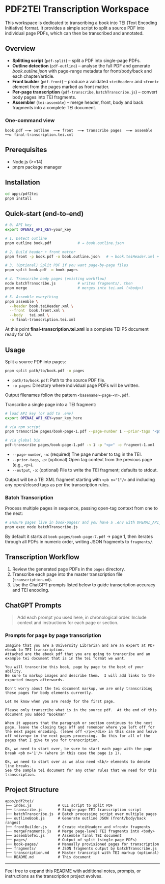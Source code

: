 # PDF2TEI Transcription Workspace

This workspace is dedicated to transcribing a book into TEI (Text Encoding Initiative) format. It provides a simple script to split a source PDF into individual page PDFs, which can then be transcribed and annotated.

## Overview

- **Splitting script** (`pdf-split`) – split a PDF into single-page PDFs.
- **Outline detection** (`pdf-outline`) – analyse the full PDF and generate *book.outline.json* with page-range metadata for front/body/back and each chapter/article.
- **Front builder** (`pdf-front`) – produce a validated `<teiHeader>` and `<front>` element from the pages marked as front matter.
- **Per-page transcription** (`pdf-transcribe`, `batchTranscribe.js`) – convert body pages into TEI fragments.
- **Assembler** (`tei-assemble`) – merge header, front, body and back fragments into a complete TEI document.

### One-command view

```text
book.pdf ──► outline  ──► front  ──► transcribe pages  ──► assemble  ──► final-transcription.tei.xml
```

## Prerequisites

- Node.js (>=14)
- pnpm package manager

## Installation

```bash
cd apps/pdf2tei
pnpm install
```

## Quick-start (end-to-end)

```bash
# 0. API key
export OPENAI_API_KEY=your_key

# 1. Detect outline
pnpm outline book.pdf            # → book.outline.json

# 2. Build header + front matter
pnpm front -p book.pdf -o book.outline.json   # → book.teiHeader.xml + book.front.xml

# 3. (Optional) Split PDF if you want page-by-page files
pnpm split book.pdf -o book-pages

# 4. Transcribe body pages (existing workflow)
node batchTranscribe.js          # writes fragments/, then
pnpm merge                       # merges into tei.xml (<body>)

# 5. Assemble everything
pnpm assemble \
  --header book.teiHeader.xml \
  --front  book.front.xml \
  --body   tei.xml \
  -o final-transcription.tei.xml
```

At this point **final-transcription.tei.xml** is a complete TEI P5 document ready for QA.

## Usage

Split a source PDF into pages:

```bash
pnpm split path/to/book.pdf -o pages
```

- `path/to/book.pdf`: Path to the source PDF file.
- `-o pages`: Directory where individual page PDFs will be written.

Output filenames follow the pattern `<basename>-page-<n>.pdf`.

Transcribe a single page into a TEI fragment:

```bash
# load API key (or add to .env)
export OPENAI_API_KEY=your_key_here

# via npm script
pnpm transcribe pages/book-page-1.pdf --page-number 1 --prior-tags "<p>" --output fragment-1.xml

# via global bin
pdf-transcribe pages/book-page-1.pdf -n 1 -p "<p>" -o fragment-1.xml
```

- `--page-number`, `-n`: (required) The page number to tag in the TEI.
- `--prior-tags`, `-p`: (optional) Open tag context from the previous page (e.g., `<p>`).
- `--output`, `-o`: (optional) File to write the TEI fragment; defaults to stdout.

Output will be a TEI XML fragment starting with `<pb n="1"/>` and including any open/closed tags as per the transcription rules.

### Batch Transcription

Process multiple pages in sequence, passing open-tag context from one to the next:

```bash
# Ensure pages live in book-pages/ and you have a .env with OPENAI_API_KEY
pnpm exec node batchTranscribe.js
```

By default it starts at `book-pages/book-page-7.pdf` → page 1, then iterates through all PDFs in numeric order, writing JSON fragments to `fragments/`.

## Transcription Workflow

1. Review the generated page PDFs in the `pages` directory.
2. Transcribe each page into the master transcription file (`transcription.md`).
3. Use the ChatGPT prompts listed below to guide transcription accuracy and TEI encoding.

## ChatGPT Prompts

> Add each prompt you used here, in chronological order. Include context and instructions for each page or section.

### Prompts for page by page transcription

```text
Imagine that you are a University Librarian and are an expert at PDF ebook to TEI transcription.
Attached are the ebook pdf that you are going to transcribe and an example tei document that is in the tei format we want.

You will transcribe this book, page by page to the best of your ability.
Be sure to markup images and describe them.  I will add links to the exported images afterwards.

Don't worry about the tei document markup, we are only transcribing these pages for body elements currently.

Let me know when you are ready for the first page.
```

```text
Please only transcribe what is in the source pdf.  At the end of this document you added "Bookman"
```

```text
When it appears that the paragraph or section continues to the next page, leave the closing tags off and remember where you left off for the next pages encoding. (leave off </p></div> in this case and leave off <div><p> in the next pages processing.  Do this for all of the pages that I give to you for transcription.
```

```text
Ok, we need to start over, be sure to start each page with the page break <pb n='1'/> (where in this case the page is 1).
```

```text
Ok, we need to start over as we also need <lb/> elements to denote line breaks.
See the sample tei document for any other rules that we need for this transcription.
```

## Project Structure

```text
apps/pdf2tei/
├── index.js            # CLI script to split PDF
├── transcribe.js       # Single-page TEI transcription script
├── batchTranscribe.js  # Batch processing script over multiple pages
├── outlineBook.js      # Generate outline JSON (front/body/back ranges)
├── frontBuilder.js     # Create <teiHeader> and <front> fragments
├── mergeFragments.js   # Merge page-level TEI fragments into <body>
├── assembleTei.js      # Assemble final TEI document
├── pages/              # Output of split (single-page PDFs)
├── book-pages/         # Manually provisioned pages for transcription
├── fragments/          # JSON fragments output by batchTranscribe.js
├── transcription.md    # Master transcript with TEI markup (optional)
└── README.md           # This document
```

---

Feel free to expand this README with additional notes, prompts, or instructions as the transcription project evolves.
